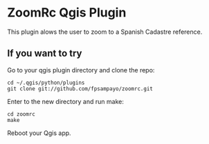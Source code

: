 ZoomRc Qgis Plugin
==================

This plugin alows the user to zoom to a Spanish Cadastre reference.


If you want to try
-------------------

Go to your qgis plugin directory and clone the repo:

    cd ~/.qgis/python/plugins
    git clone git://github.com/fpsampayo/zoomrc.git
  
Enter to the new directory and run make:

    cd zoomrc  
    make

Reboot your Qgis app.
